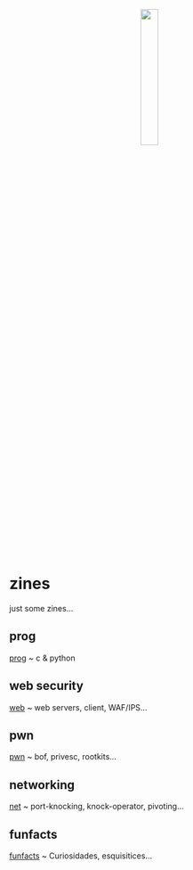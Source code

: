 <center><img src="https://i.giphy.com/media/IbsQK6hbhJnuBqxzl5/source.gif" width="25%"></img></center>

# zines
just some zines...

## prog
[prog](prog/README.md) ~ c & python

## web security
[web](web/README.md) ~ web servers, client, WAF/IPS...

## pwn
[pwn](pwn/README.md) ~ bof, privesc, rootkits...

## networking
[net](net/README.md) ~ port-knocking, knock-operator, pivoting...

## funfacts
[funfacts](funfacts) ~ Curiosidades, esquisitices...
